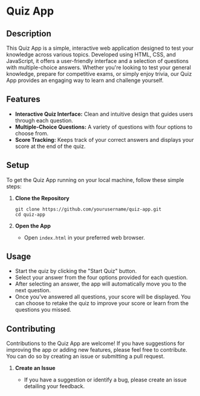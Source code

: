 
# Quiz App

## Description

This Quiz App is a simple, interactive web application designed to test your knowledge across various topics. Developed using HTML, CSS, and JavaScript, it offers a user-friendly interface and a selection of questions with multiple-choice answers. Whether you're looking to test your general knowledge, prepare for competitive exams, or simply enjoy trivia, our Quiz App provides an engaging way to learn and challenge yourself.

## Features

- **Interactive Quiz Interface:** Clean and intuitive design that guides users through each question.
- **Multiple-Choice Questions:** A variety of questions with four options to choose from.
- **Score Tracking:** Keeps track of your correct answers and displays your score at the end of the quiz.


## Setup

To get the Quiz App running on your local machine, follow these simple steps:

1. **Clone the Repository**

   ```
   git clone https://github.com/yourusername/quiz-app.git
   cd quiz-app
   ```

2. **Open the App**

   - Open `index.html` in your preferred web browser.

## Usage

- Start the quiz by clicking the "Start Quiz" button.
- Select your answer from the four options provided for each question.
- After selecting an answer, the app will automatically move you to the next question.
- Once you've answered all questions, your score will be displayed. You can choose to retake the quiz to improve your score or learn from the questions you missed.

## Contributing

Contributions to the Quiz App are welcome! If you have suggestions for improving the app or adding new features, please feel free to contribute. You can do so by creating an issue or submitting a pull request.

1. **Create an Issue**

   - If you have a suggestion or identify a bug, please create an issue detailing your feedback.



